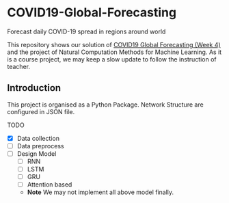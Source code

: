 # COVID19-Global-Forecasting
Forecast daily COVID-19 spread in regions around world 

This repository shows our solution of [COVID19 Global Forecasting (Week 4)](https://www.kaggle.com/c/covid19-global-forecasting-week-4/data) and the project of
Natural Computation Methods for Machine Learning. As it is a course project, we may keep a slow update to follow the instruction of teacher.

## Introduction

This project is organised as a Python Package. 
Network Structure are configured in JSON file. 

TODO

- [x] Data collection
- [ ] Data preprocess
- [ ] Design Model
    - [ ] RNN
    - [ ] LSTM
    - [ ] GRU
    - [ ] Attention based
    - **Note** We may not implement all above model finally.
